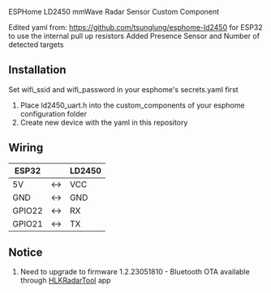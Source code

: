 ESPHome LD2450 mmWave Radar Sensor Custom Component

Edited yaml from: https://github.com/tsunglung/esphome-ld2450 for ESP32 to use the internal pull up resistors
Added Presence Sensor and Number of detected targets

## Installation
Set wifi_ssid and wifi_password in your esphome's secrets.yaml first

1. Place ld2450_uart.h into the custom_components of your esphome configuration folder
2. Create new device with the yaml in this repository

## Wiring
ESP32  | | LD2450
---------|-|-------|
5V      |<->| VCC
GND     |<->| GND
GPIO22  |<->| RX
GPIO21  |<->| TX

## Notice
1. Need to upgrade to firmware 1.2.23051810 - Bluetooth OTA available through [HLKRadarTool](https://www.pgyer.com/Lq8p) app
